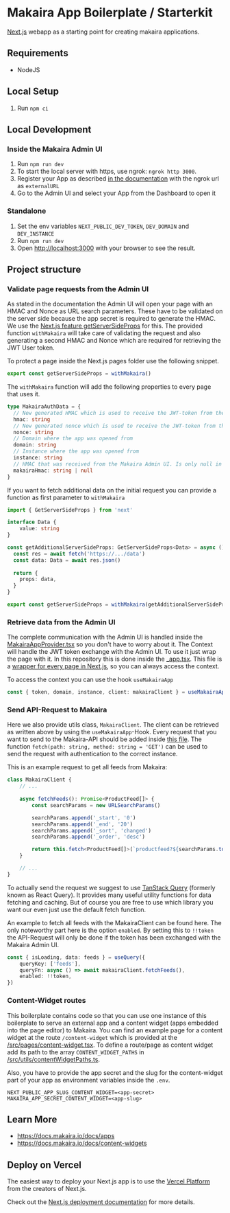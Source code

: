 # Makaira App Boilerplate / Starterkit

[Next.js](https://nextjs.org/)  webapp as a starting point for creating makaira applications.

## Requirements

- NodeJS

## Local Setup

1. Run `npm ci`

## Local Development

### Inside the Makaira Admin UI
1. Run `npm run dev`
2. To start the local server with https, use ngrok: `ngrok http 3000`.
3. Register your App as described [in the documentation](https://docs.makaira.io/docs/apps#register-your-app-at-makaira) with the ngrok url as `externalURL`
4. Go to the Admin UI and select your App from the Dashboard to open it


### Standalone
1. Set the env variables `NEXT_PUBLIC_DEV_TOKEN`, `DEV_DOMAIN` and `DEV_INSTANCE`
2. Run `npm run dev`
3. Open [http://localhost:3000](http://localhost:3000) with your browser to see the result.

## Project structure

### Validate page requests from the Admin UI
As stated in the documentation the Admin UI will open your page with an HMAC and Nonce as URL search parameters.
These have to be validated on the server side because the app secret is required to generate the HMAC.
We use the [Next.js feature getServerSideProps](https://nextjs.org/docs/api-reference/data-fetching/get-server-side-props) for this. The provided function `withMakaira` will take care
of validating the request and also generating a second HMAC and Nonce which are required for retrieving the JWT User token.

To protect a page inside the Next.js pages folder use the following snippet.
```javascript
export const getServerSideProps = withMakaira()
```

The `withMakaira` function will add the following properties to every page that uses it.
```typescript
type MakairaAuthData = {
  // New generated HMAC which is used to receive the JWT-token from the Makaira Admin UI
  hmac: string
  // New generated nonce which is used to receive the JWT-token from the Makaira Admin UI
  nonce: string
  // Domain where the app was opened from
  domain: string
  // Instance where the app was opened from
  instance: string
  // HMAC that was received from the Makaira Admin UI. Is only null in standalone dev mode
  makairaHmac: string | null
}
```

If you want to fetch additional data on the initial request you can provide a function as first parameter to `withMakaira`
```typescript
import { GetServerSideProps } from 'next'

interface Data {
    value: string
}

const getAdditionalServerSideProps: GetServerSideProps<Data> = async () => {
  const res = await fetch('https://.../data')
  const data: Data = await res.json()
    
  return {
    props: data,
  }
}

export const getServerSideProps = withMakaira(getAdditionalServerSideProps)
```

### Retrieve data from the Admin UI
The complete communication with the Admin UI is handled inside the [MakairaAppProvider.tsx](./src/makaira/MakairaAppProvider.tsx)
so you don't have to worry about it. The Context will handle the JWT token exchange with the Admin UI. 
To use it just wrap the page with it. In this repository this is done inside the [_app.tsx](./src/pages/_app.tsx).
This file is a [wrapper for every page in Next.js](https://nextjs.org/docs/advanced-features/custom-app),
so you can always access the context.

To access the context you can use the hook `useMakairaApp`
```typescript
const { token, domain, instance, client: makairaClient } = useMakairaApp()
```

### Send API-Request to Makaira
Here we also provide utils class, `MakairaClient`. The client can be retrieved as written above by using the `useMakairaApp`-Hook.
Every request that you want to send to the Makaira-API should be added inside [this file](./src/makaira/MakairaClient.ts).
The function `fetch(path: string, method: string = 'GET')` can be used to send the request with authentication to the correct instance.

This is an example request to get all feeds from Makaira:
```typescript
class MakairaClient {
    // ...
    
    async fetchFeeds(): Promise<ProductFeed[]> {
        const searchParams = new URLSearchParams()

        searchParams.append('_start', '0')
        searchParams.append('_end', '20')
        searchParams.append('_sort', 'changed')
        searchParams.append('_order', 'desc')

        return this.fetch<ProductFeed[]>(`productfeed?${searchParams.toString()}`)
    }

    // ...
}
```

To actually send the request we suggest to use [TanStack Query](https://github.com/TanStack/query) (formerly known as React Query).
It provides many useful utility functions for data fetching and caching. But of course you are free to use which library you want our even just use the default fetch function.

An example to fetch all feeds with the MakairaClient can be found here. The only noteworthy part here is the option `enabled`.
By setting this to `!!token` the API-Request will only be done if the token has been exchanged with the Makaira Admin UI.
```typescript
const { isLoading, data: feeds } = useQuery({
    queryKey: ['feeds'],
    queryFn: async () => await makairaClient.fetchFeeds(),
    enabled: !!token,
})
```

### Content-Widget routes
This boilerplate contains code so that you can use one instance of this boilerplate to serve an external app
and a content widget (apps embedded into the page editor) to Makaira. You can find an example page for a content widget
at the route `/content-widget` which is provided at the [/src/pages/content-widget.tsx](./src/pages/content-widget.tsx). 
To define a route/page as content widget add its path to the array `CONTENT_WIDGET_PATHS` in [/src/utils/contentWidgetPaths.ts](./src/utils/contentWidgetPaths.ts).

Also, you have to provide the app secret and the slug for the content-widget part of your app as environment variables inside the `.env`.
```dotenv
NEXT_PUBLIC_APP_SLUG_CONTENT_WIDGET=<app-secret>
MAKAIRA_APP_SECRET_CONTENT_WIDGET=<app-slug>
```

##  Learn More
- https://docs.makaira.io/docs/apps
- https://docs.makaira.io/docs/content-widgets


## Deploy on Vercel

The easiest way to deploy your Next.js app is to use the [Vercel Platform](https://vercel.com/new?utm_medium=default-template&filter=next.js&utm_source=create-next-app&utm_campaign=create-next-app-readme) from the creators of Next.js.

Check out the [Next.js deployment documentation](https://nextjs.org/docs/deployment) for more details.
